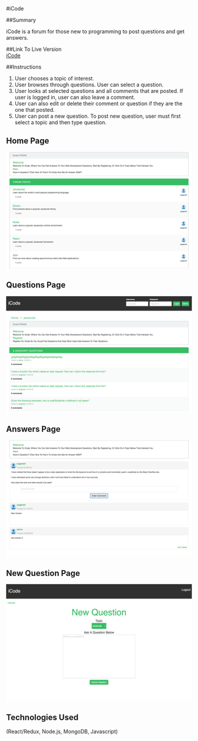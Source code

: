 #iCode

##Summary

iCode is a forum for those new to programming to post questions and get answers. 

##Link To Live Version  
[iCode](https://icodeproject.herokuapp.com/)

##Instructions
1. User chooses a topic of interest.
2. User browses through questions. User can select a question.
3. User looks at selected questions and all comments that are posted. If user is logged in, user can also leave a comment. 
4. User can also edit or delete their comment or question if they are the one that posted.
5. User can post a new question. To post new question, user must first select a topic and then type question. 

## Home Page

![Home Page](/homepage.png "Landing Page")

## Questions Page
![Main Page](/questions.png "Main Page")

## Answers Page
![Answer Page](/answers.png "New Goal Entry")

## New Question Page
![Updated View](/newquestion.png "Updated View")

## Technologies Used

(React/Redux, Node.js, MongoDB, Javascript)
